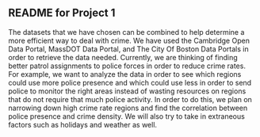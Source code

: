 README for Project 1
--------------------
The datasets that we have chosen can be combined to help determine a more efficient way to deal with crime. We have used the Cambridge Open Data Portal, MassDOT Data Portal, and The City Of Boston Data Portals in order to retrieve the data needed. Currently, we are thinking of finding better patrol assignments to police forces in order to reduce crime rates. For example, we want to analyze the data in order to see which regions could use more police presence and which could use less in order to send police to monitor the right areas instead of wasting resources on regions that do not require that much police activity. In order to do this, we plan on narrowing down high crime rate regions and find the correlation between police presence and crime density. We will also try to take in extraneous factors such as holidays and weather as well.
